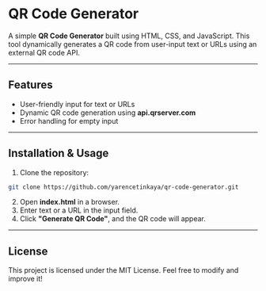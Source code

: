 # QR Code Generator

A simple **QR Code Generator** built using HTML, CSS, and JavaScript. This tool dynamically generates a QR code from user-input text or URLs using an external QR code API.

---

## Features

- User-friendly input for text or URLs
- Dynamic QR code generation using **api.qrserver.com**
- Error handling for empty input

---

## Installation & Usage

1. Clone the repository:

```bash
git clone https://github.com/yarencetinkaya/qr-code-generator.git
```

2. Open **index.html** in a browser.
3. Enter text or a URL in the input field.
4. Click **"Generate QR Code"**, and the QR code will appear.

---

## License

This project is licensed under the MIT License. Feel free to modify and improve it!
